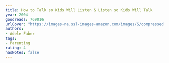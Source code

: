 ```yaml
---
title: How to Talk so Kids Will Listen & Listen so Kids Will Talk
year: 2004
goodreads: 769016
urlCover: "https://images-na.ssl-images-amazon.com/images/S/compressed.photo.goodreads.com/books/1442201568i/769016.jpg"
authors:
- Adele Faber
tags:
- Parenting
rating: 4
hasNotes: false
---
```

